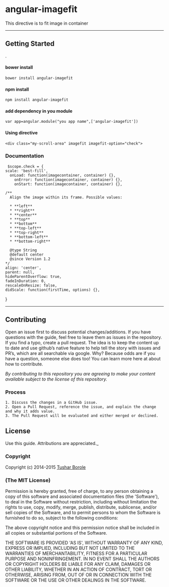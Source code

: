 
angular-imagefit
===================

This directive is to fit image in container

----------


Getting Started
-------------

.

####  **bower install**

    bower install angular-imagefit

####  **npm install**

    npm install angular-imagefit

####  **add dependency in you module**

    var app=angular.module("you app name",['angular-imagefit'])
####  **Using directive**

    <div class="my-scroll-area" imagefit imagefit-option="check">


### Documentation





    
     $scope.check = {
    scale: 'best-fill',
      onLoad: function(imagecontainer, container) {},
        onError: function(imagecontainer, container) {},
        onStart: function(imagecontainer, container) {},

    /**
      Align the image within its frame. Possible values:

      * **left**
      * **right**
      * **center**
      * **top**
      * **bottom**
      * **top-left**
      * **top-right**
      * **bottom-left**
      * **bottom-right**

      @type String
      @default center
      @since Version 1.2
    */
    align: 'center',
    parent: null,
    hideParentOverflow: true,
    fadeInDuration: 0,
    rescaleOnResize: false,
    didScale: function(firstTime, options) {},

  }

   




----------

## Contributing

Open an issue first to discuss potential changes/additions. If you have questions with the guide, feel free to leave them as issues in the repository. If you find a typo, create a pull request. The idea is to keep the content up to date and use github’s native feature to help tell the story with issues and PR’s, which are all searchable via google. Why? Because odds are if you have a question, someone else does too! You can learn more here at about how to contribute.

*By contributing to this repository you are agreeing to make your content available subject to the license of this repository.*

### Process
    1. Discuss the changes in a GitHub issue.
    2. Open a Pull Request, reference the issue, and explain the change and why it adds value.
    3. The Pull Request will be evaluated and either merged or declined.

## License

 Use this guide. Attributions are appreciated._

### Copyright

Copyright (c) 2014-2015 [Tushar Borole](http://www.tusharborole.com)

### (The MIT License)
Permission is hereby granted, free of charge, to any person obtaining
a copy of this software and associated documentation files (the
'Software'), to deal in the Software without restriction, including
without limitation the rights to use, copy, modify, merge, publish,
distribute, sublicense, and/or sell copies of the Software, and to
permit persons to whom the Software is furnished to do so, subject to
the following conditions:

The above copyright notice and this permission notice shall be
included in all copies or substantial portions of the Software.

THE SOFTWARE IS PROVIDED 'AS IS', WITHOUT WARRANTY OF ANY KIND,
EXPRESS OR IMPLIED, INCLUDING BUT NOT LIMITED TO THE WARRANTIES OF
MERCHANTABILITY, FITNESS FOR A PARTICULAR PURPOSE AND NONINFRINGEMENT.
IN NO EVENT SHALL THE AUTHORS OR COPYRIGHT HOLDERS BE LIABLE FOR ANY
CLAIM, DAMAGES OR OTHER LIABILITY, WHETHER IN AN ACTION OF CONTRACT,
TORT OR OTHERWISE, ARISING FROM, OUT OF OR IN CONNECTION WITH THE
SOFTWARE OR THE USE OR OTHER DEALINGS IN THE SOFTWARE.






